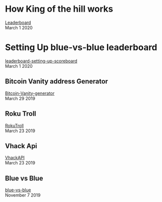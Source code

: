 # How King of the hill works
[Leaderboard](./Projects/leaderboard.md)<br>
March 1 2020

# Setting Up blue-vs-blue leaderboard
[leaderboard-setting-up-scoreboard](./Projects/leaderboard-setting-up-scoreboard.md)<br>
March 1 2020

## Bitcoin Vanity address Generator
[Bitcoin-Vanity-generator](./Projects/BitcoinVanityGenerator.md)<br>
March 29 2019<br>

## Roku Troll
[RokuTroll](./Projects/RokuTroll.md)<br>
March 23 2019<br>

## Vhack Api
[VhackAPI](./Projects/VhackApi.md)<br>
March 23 2019<br>

## Blue vs Blue
[blue-vs-blue](./Projects/King-Of-The-Hill.md)<br>
November 7 2019<br>
